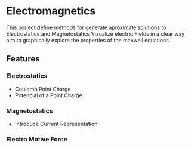 # Electromagnetics
This porject define methods for generate aproximate
solutions to Electrostatics and Magnetostatics
Vizualize electric Fields in a clear way aim to
graphically explore the properties of the maxwell equations

## Features

### Electrostatics
* Coulomb Point Charge 
* Potencial of a Point Charge 
### Magnetostatics
* Introduce Current Representation
### Electro Motive Force
